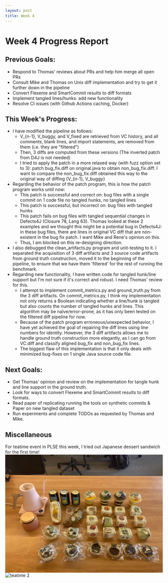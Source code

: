 ```yaml
---
layout: post
title: Week 4
---
```


# Week 4 Progress Report

## Previous Goals:
- Respond to Thomas' reviews about PRs and help him merge all open PRs
- Consult Mike and Thomas on Unix diff implementation and try to get it further down in the pipeline
- Convert Flexeme and SmartCommit results to diff formats
- Implement tangled lines/hunks: add new functionality
- Resolve CI issues (with Github Actions caching, Docker)

## This Week's Progress:
- I have modified the pipeline as follows:
  - V_{n-1}, V_buggy, and V_fixed are retrieved from VC history, and all comments, blank lines, and import statements, are removed from them (i.e. they are "filtered")
  - Then, 3 diffs are computed from these versions (The inverted patch from D4J is not needed)
  - I tried to apply the patch in a more relaxed way (with fuzz option set to 3): patch bug_fix.diff on original.java to obtain non_bug_fix.diff. I want to compare the non_bug_fix.diff obtained this way to the original way of diffing {V_{n-1}, V_buggy}
- Regarding the behavior of the patch program, this is how the patch program works until now:
  - This patch is successful and correct on: bug files with a single commit on 1 code file no tangled hunks, no tangled lines
  - This patch is successful, but incorrect on: bug files with tangled hunks
  - This patch fails on bug files with tangled sequential changes in Defects4J (Closure 78, Lang 63). Thomas looked at these 2 examples and we thought this might be a potential bug in Defects4J: in these bug files, there are lines in original VC diff that are non-existent in the bug fix patch. I want Mike and Rene's opinion on this.
  - Thus, I am blocked on this re-designing direction.
- I also debugged the clean_artifacts.py program and unit-testing to it. I separated the acquisition of 3 diff artifacts and 3 source code artifacts from ground truth construction, moved it to the beginning of the pipeline, to ensure that we have them 'filtered' for the rest of running the benchmark.
- Regarding new functionality, I have written code for tangled hunk/line support but I'm not sure if it's correct and robust. I need Thomas' review for this.
  - I attempt to implement commit_metrics.py and ground_truth.py from the 3 diff artifacts. On commit_metrics.py, I think my implementation not only returns a Boolean indicating whether a line/hunk is tangled but also counts the number of tangled hunks and lines. This algorithm may be naïve/error-prone, as it has only been tested on the filtered diff pipeline for now.
  - Because of the patch program erroneous/unexpected behavior, I have yet achieved the goal of  repairing the diff lines using line numbers for identity. However, the 3 diff artifacts allows me to handle ground truth construction more elegantly, as I can go from VC.diff and classify aligned bug_fix and non_bug_fix lines.
  - The biggest flaw of this implementation is that it only deals with minimized bug-fixes on 1 single Java source code file.

## Next Goals:
- Get Thomas' opinion and review on the implementation for tangle hunk and line support in the ground truth.
- Look for ways to convert Flexeme and SmartCommit results to diff formats.
- Read paper of replicating running the tools on synthetic commits & Paper on new tangled dataset
- Run experiments and complete TODOs as requested by Thomas and Mike.

## Miscellaneous
For teatime event in PLSE this week, I tried out Japanese dessert sandwich for the first time!
<img src="images/Image from iOS.jpg"
     alt="teatime 1"
     style="float: left; margin-right: 10px;" />
<img src="images/Image from iOS (1).jpg"
     alt="teatime 2"
     style="float: left; margin-right: 10px;" />
